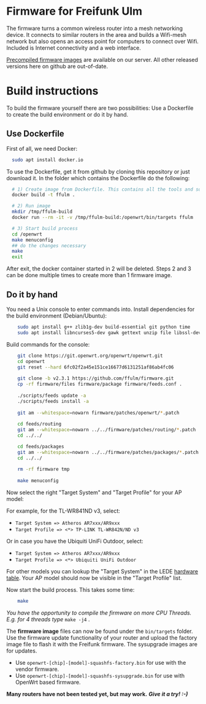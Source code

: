 Firmware for Freifunk Ulm
=========================

The firmware turns a common wireless router into a mesh networking device.
It connects to similar routers in the area and builds a Wifi-mesh network
but also opens an access point for computers to connect over Wifi.
Included is Internet connectivity and a web interface.

[Precompiled firmware images](https://firmware.freifunk-ulm.de/ "Precompiled firmware images") are available on our server. All other released versions here on github are out-of-date.

# Build instructions

To build the firmware yourself there are two possibilities: Use a Dockerfile to create the build environment or do it by hand.

## Use Dockerfile
First of all, we need Docker: 
```bash
  sudo apt install docker.io
```
To use the Dockerfile, get it from github by cloning this repository or just download it.
In the folder which contains the Dockerfile do the following:
```bash
  # 1) Create image from Dockerfile. This contains all the tools and sources we need
  docker build -t ffulm .

  # 2) Run image
  mkdir /tmp/ffulm-build
  docker run --rm -it -v /tmp/ffulm-build:/openwrt/bin/targets ffulm

  # 3) Start build process
  cd /openwrt
  make menuconfig
  ## do the changes necessary
  make
  exit
```
After exit, the docker container started in 2 will be deleted. 
Steps 2 and 3 can be done multiple times to create more than 1 firmware image.

## Do it by hand
You need a Unix console to enter commands into.
Install dependencies for the build environment (Debian/Ubuntu):

```bash
    sudo apt install g++ zlib1g-dev build-essential git python time
    sudo apt install libncurses5-dev gawk gettext unzip file libssl-dev wget
```
Build commands for the console:

```bash
    git clone https://git.openwrt.org/openwrt/openwrt.git
    cd openwrt
    git reset --hard 6fc02f2a45e151ce16677d6131251af86ab4fc06
    
    git clone -b v2.3.1 https://github.com/ffulm/firmware.git
    cp -rf firmware/files firmware/package firmware/feeds.conf .
    
    ./scripts/feeds update -a
    ./scripts/feeds install -a
    
    git am --whitespace=nowarn firmware/patches/openwrt/*.patch
    
    cd feeds/routing
    git am --whitespace=nowarn ../../firmware/patches/routing/*.patch
    cd ../../

    cd feeds/packages
    git am --whitespace=nowarn ../../firmware/patches/packages/*.patch
    cd ../../
    
    rm -rf firmware tmp
    
    make menuconfig
```
Now select the right "Target System" and "Target Profile" for your AP model:

For example, for the TL-WR841ND v3, select:
* `Target System => Atheros AR7xxx/AR9xxx`
* `Target Profile => <*> TP-LINK TL-WR842N/ND v3`

Or in case you have the Ubiquiti UniFi Outdoor, select:
* `Target System => Atheros AR7xxx/AR9xxx`
* `Target Profile => <*> Ubiquiti UniFi Outdoor`

For other models you can lookup the "Target System" in the LEDE
[hardware table](https://lede-project.org/toh/start). Your AP model
should now be visible in the "Target Profile" list.

Now start the build process. This takes some time:

```bash
    make
```
*You have the opportunity to compile the firmware on more CPU Threads. 
E.g. for 4 threads type* `make -j4` .

The **firmware image** files can now be found under the `bin/targets` folder. Use the firmware update functionality of your router and upload the factory image file to flash it with the Freifunk firmware. The sysupgrade images are for updates.

* Use `openwrt-[chip]-[model]-squashfs-factory.bin` for use with the vendor firmware.
* Use `openwrt-[chip]-[model]-squashfs-sysupgrade.bin` for use with OpenWrt based firmware.

**Many routers have not been tested yet, but may work.**
***Give it a try! :-)***
